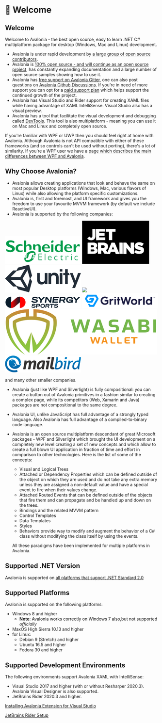 # 👋 Welcome

## Welcome

Welcome to Avalonia - the best open source, easy to learn .NET C# multiplatform package for desktop (Windows, Mac and Linux) development.

* Avalonia is under rapid development by [a large group of open source contributors](https://github.com/AvaloniaUI/Avalonia/graphs/contributors).
* Avalonia is [100% open source - and will continue as an open source project](https://github.com/AvaloniaUI/Avalonia), has constantly expanding documentation and a large number of open source samples showing how to use it.
* Avalonia has [free support on Avalonia Gitter](https://gitter.im/AvaloniaUI/Avalonia), one can also post questions on [Avalonia Github Discussions](https://github.com/AvaloniaUI/Avalonia/discussions). If you're in need of more support you can opt for a [paid support plan](https://avaloniaui.net/support.html) which helps support the continued growth of the project.
* Avalonia has Visual Studio and Rider support for creating XAML files while having advantage of XAML IntelliSense. Visual Studio also has a visual preview.
* Avalonia has a tool that facilitate the visual development and debugging called [DevTools](docs/getting-started/developer-tools.md). This tool is also multiplatform - meaning you can use it on Mac and Linux and completely open source.

If you're familiar with WPF or UWP then you should feel right at home with Avalonia. Although Avalonia is not API compatible with either of these frameworks (and so controls can't be used without porting), there's a lot of similarity. If you're a WPF user we have a [page which describes the main differences between WPF and Avalonia](misc/wpf/).

## Why Choose Avalonia?

* Avalonia allows creating applications that look and behave the same on most popular Desktop platforms (Windows, Mac, various flavors of Linux) while also allowing the platform specific customizations.
* Avalonia is, first and foremost, and UI framework and gives you the freedom to use your favourite MVVM framework (by default we include ReactiveUI).
* Avalonia is supported by the following companies:

[![](.gitbook/assets/se.png)](https://www.se.com/us/en/) [![](<.gitbook/assets/jblogo (2).png>)](https://www.jetbrains.com) [![](.gitbook/assets/unitylogo.png)](https://unity.com) [![](.gitbook/assets/logo\_thales\_500.png)](https://www.thalesgroup.com) [![](.gitbook/assets/synergy-logo.png)](https://synergysports.com) [![](.gitbook/assets/gritworld-logo.png)](https://en.gritworld.com) [![](.gitbook/assets/wasabi-wallet-logo.svg)](https://www.wasabiwallet.io) [![](.gitbook/assets/mailbird-logo.png)](https://www.getmailbird.com)

and many other smaller companies.

* Avalonia (just like WPF and Silverlight) is fully compositional: you can create a button out of Avalonia primitives in a fashion similar to creating a complex page, while its competitors (Web, Xamarin and Java) packages are not compositional to the same degree.
* Avalonia UI, unlike JavaScript has full advantage of a strongly typed language. Also Avalonia has full advantage of a compiled-to-binary code language.
*   Avalonia is an open source multiplatform descendant of great Microsoft packages - WPF and Silverlight which brought the UI development on a completely new level creating a set of new concepts and which allow to create a full blown UI application in fraction of time and effort in comparison to other technologies. Here is the list of some of the concepts:

    * Visual and Logical Trees
    * Attached or Dependency Properties which can be defined outside of the object on which they are used and do not take any extra memory unless they are assigned a non-default value and have a special event to fire when their values change.
    * Attached Routed Events that can be defined outside of the objects that fire them and can propagate and be handled up and down on the trees.
    * Bindings and the related MVVM pattern
    * Control Templates
    * Data Templates
    * Styles
    * Behaviors provide way to modify and augment the behavior of a C# class without modifying the class itself by using the events.

    All these paradigms have been implemented for multiple platforms in Avalonia.

## Supported .NET Version

Avalonia is supported on [all platforms that support .NET Standard 2.0](https://github.com/dotnet/standard/blob/master/docs/versions/netstandard2.0.md#platform-support)

## Supported Platforms

Avalonia is supported on the following platforms:

* Windows 8 and higher
  * **Note**: Avalonia works correctly on Windows 7 also,but not supported _officially_
* MaxOS High Sierra 10.13 and higher
* for Linux:
  * Debian 9 (Stretch) and higher
  * Ubuntu 16.5 and higher
  * Fedora 30 and higher

## Supported Development Environments

The following environments support Avalonia XAML with IntelliSense:

* Visual Studio 2017 and higher (with or without Resharper 2020.3). Avalonia Visual Designer is also supported.
* JetBrains Rider 2020.3 and higher.

[Installing Avalonia Extension for Visual Studio](docs/getting-started/ide-support/)

[JetBrains Rider Setup](docs/getting-started/ide-support/jetbrains-rider-setup.md)
